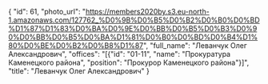 {
    "id": 61,
    "photo_url": "https://members2020by.s3.eu-north-1.amazonaws.com/127762_%D0%9B%D0%B5%D0%B2%D0%B0%D0%BD%D1%87%D1%83%D0%BA%D0%9E%D0%BB%D0%B5%D0%B3%D0%90%D0%BB%D0%B5%D0%BA%D1%81%D0%B0%D0%BD%D0%B4%D1%80%D0%BE%D0%B2%D0%B8%D1%87",
    "full_name": "Леванчук Олег Александрович",
    "offices": "[{\"id\": \"01-11\", \"name\": \"Прокуратура Каменецкого района\", \"position\": \"Прокурор Каменецкого района\"}]",
    "title": "Леванчук Олег Александрович"
}